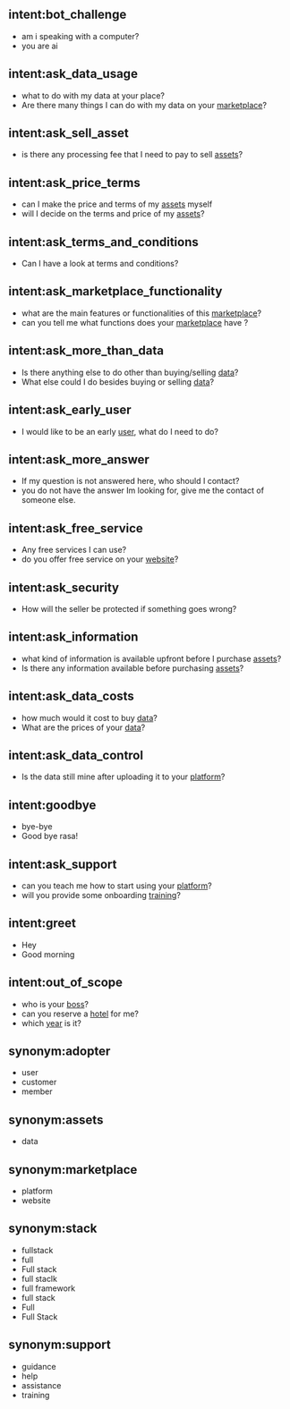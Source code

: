 ## intent:bot_challenge
- am i speaking with a computer?
- you are ai

## intent:ask_data_usage
- what to do with my data at your place?
- Are there many things I can do with my data on your [marketplace](place)?

## intent:ask_sell_asset
- is there any processing fee that I need to pay to sell [assets](property)?

## intent:ask_price_terms
- can I make the price and terms of my [assets](property) myself
- will I decide on the terms and price of my [assets](property)?

## intent:ask_terms_and_conditions
- Can I have a look at terms and conditions?

## intent:ask_marketplace_functionality
- what are the main features or functionalities of this [marketplace](place)?
- can you tell me what functions does your [marketplace](place) have ?

## intent:ask_more_than_data
- Is there anything else to do other than buying/selling [data](property)?
- What else could I do besides buying or selling [data](property)?

## intent:ask_early_user
- I would like to be an early [user](customer), what do I need to do?

## intent:ask_more_answer
- If my question is not answered here, who should I contact?
- you do not have the answer Im looking for, give me the contact of someone else.

## intent:ask_free_service
- Any free services I can use?
- do you offer free service on your [website](place)?

## intent:ask_security
- How will the seller be protected if something goes wrong?

## intent:ask_information
- what kind of information is available upfront before I purchase [assets](property)?
- Is there any information available before purchasing [assets](property)?

## intent:ask_data_costs
- how much would it cost to buy [data](property)?
- What are the prices of your [data](property)?

## intent:ask_data_control
- Is the data still mine after uploading it to your [platform](place)?

## intent:goodbye
- bye-bye
- Good bye rasa!

## intent:ask_support
- can you teach me how to start using your [platform](place)?
- will you provide some onboarding [training](support_topio)?

## intent:greet
- Hey
- Good morning

## intent:out_of_scope
- who is your [boss](relation)?
- can you reserve a [hotel](service) for me?
- which [year](time) is it?

## synonym:adopter
- user
- customer
- member

## synonym:assets
- data

## synonym:marketplace
- platform
- website

## synonym:stack
- fullstack
- full
- Full stack
- full staclk
- full framework
- full stack
- Full
- Full Stack

## synonym:support
- guidance
- help
- assistance
- training

